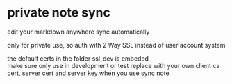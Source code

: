 # private note sync

edit your markdown anywhere sync automatically  

only for private use, so auth with 2 Way SSL instead of user account system  

the default certs in the folder ssl_dev is embeded  
make sure only use in development or test
replace with your own client ca cert, server cert and server key when you use sync note 
